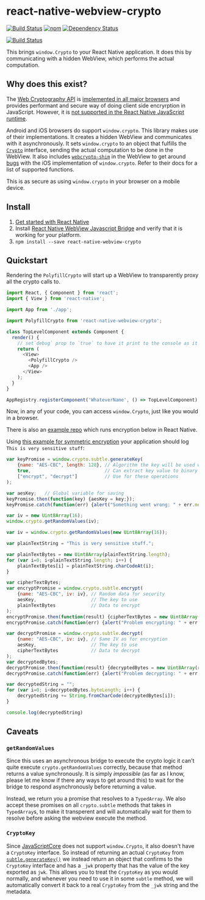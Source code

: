 # react-native-webview-crypto

[![Build Status](https://travis-ci.org/saulshanabrook/react-native-webview-crypto.svg?branch=master)](https://travis-ci.org/saulshanabrook/react-native-webview-crypto)
[![npm](https://img.shields.io/npm/v/react-native-webview-crypto.svg?maxAge=2592000?style=flat-square)](https://www.npmjs.com/package/react-native-webview-crypto)
[![Dependency Status](https://dependencyci.com/github/saulshanabrook/react-native-webview-crypto/badge)](https://dependencyci.com/github/saulshanabrook/react-native-webview-crypto)

[![Build Status](https://saucelabs.com/browser-matrix/sshanabrook.svg)](https://saucelabs.com/beta/builds/e5a789ac690b406aaa3494e42a093d3c)

This brings `window.Crypto` to your React Native application. It does this
by communicating with a hidden WebView, which performs the actual
computation.

## Why does this exist?

The [Web Cryptography API](https://developer.mozilla.org/en-US/docs/Web/API/Web_Crypto_API)
is [implemented in all major browsers](http://caniuse.com/#feat=cryptography)
and provides performant and secure way of doing client side encryrption in
JavaScript. However, it is [not supported in the React Native JavaScript runtime](https://github.com/facebook/react-native/issues/1189).

Android and iOS browsers do support `window.crypto`.
This library makes use of their implementations. It creates a hidden WebView
and communicates with it asynchronously. It sets `window.crypto` to an object
that fulfills the [`Crypto`](https://developer.mozilla.org/en-US/docs/Web/API/Crypto)
interface, sending the actual computation to be done in the WebView. It also includes
[`webcrypto-shim`](https://github.com/vibornoff/webcrypto-shim) in the WebView to
get around [bugs](https://bugs.webkit.org/show_bug.cgi?id=129978) with the iOS implementation
of `window.crypto`. Refer to their docs for a list of supported functions.

This is as secure as using `window.crypto` in your browser on a mobile device.

## Install

1. [Get started with React Native](https://facebook.github.io/react-native/docs/getting-started.html)
2. Install [React Native WebView Javascript Bridge](https://github.com/alinz/react-native-webview-bridge)
   and verify that it is working for your platform.
3. `npm install --save react-native-webview-crypto`


## Quickstart

Rendering the `PolyfillCrypto` will start up a WebView to transparently proxy
all the crypto calls to.

```javascript
import React, { Component } from 'react';
import { View } from 'react-native';

import App from './app';

import PolyfillCrypto from 'react-native-webview-crypto';

class TopLevelComponent extends Component {
  render() {
    // set`debug` prop to `true` to have it print to the console as it runs
    return (
      <View>
        <PolyfillCrypto />
        <App />
      </View>
    );
  }
}

AppRegistry.registerComponent('WhateverName', () => TopLevelComponent);
```

Now, in any of your code, you can access `window.Crypto`, just like you would
in a browser.

There is also an [example repo](https://github.com/saulshanabrook/react-native-webview-crypto-example)
which runs encryption below in React Native.

Using [this example for symmetric encryption](https://blog.engelke.com/2014/06/22/symmetric-cryptography-in-the-browser-part-1/)
your application should log `This is very sensitive stuff`:


```javascript
var keyPromise = window.crypto.subtle.generateKey(
    {name: "AES-CBC", length: 128}, // Algorithm the key will be used with
    true,                           // Can extract key value to binary string
    ["encrypt", "decrypt"]          // Use for these operations
);

var aesKey;   // Global variable for saving
keyPromise.then(function(key) {aesKey = key;});
keyPromise.catch(function(err) {alert("Something went wrong: " + err.message);});

var iv = new Uint8Array(16);
window.crypto.getRandomValues(iv);

var iv = window.crypto.getRandomValues(new Uint8Array(16));

var plainTextString = "This is very sensitive stuff.";

var plainTextBytes = new Uint8Array(plainTextString.length);
for (var i=0; i<plainTextString.length; i++) {
    plainTextBytes[i] = plainTextString.charCodeAt(i);
}

var cipherTextBytes;
var encryptPromise = window.crypto.subtle.encrypt(
    {name: "AES-CBC", iv: iv}, // Random data for security
    aesKey,                    // The key to use
    plainTextBytes             // Data to encrypt
);
encryptPromise.then(function(result) {cipherTextBytes = new Uint8Array(result);});
encryptPromise.catch(function(err) {alert("Problem encrypting: " + err.message);});

var decryptPromise = window.crypto.subtle.decrypt(
    {name: "AES-CBC", iv: iv}, // Same IV as for encryption
    aesKey,                    // The key to use
    cipherTextBytes            // Data to decrypt
);
var decryptedBytes;
decryptPromise.then(function(result) {decryptedBytes = new Uint8Array(result);});
decryptPromise.catch(function(err) {alert("Problem decrypting: " + err.message); });

var decryptedString = "";
for (var i=0; i<decryptedBytes.byteLength; i++) {
    decryptedString += String.fromCharCode(decryptedBytes[i]);
}

console.log(decryptedString)
```


## Caveats

### `getRandomValues`

Since this uses an asynchronous bridge to execute the crypto logic it
can't quite execute `crypto.getRandomValues` correctly, because that method
returns a value synchronously. It is simply *impossible* (as far as I know,
please let me know if there any ways to get around this) to wait for the
bridge to respond asynchronously before returning a value.

Instead, we return you a promise that resolves to a `TypedArray`.
We also accept these promises on all `crypto.subtle` methods that takes in
`TypedArray`s, to make it transperent and will automatically wait for
them to resolve before asking the webview execute the method.

### `CryptoKey`
Since [JavaScriptCore](https://facebook.github.io/react-native/docs/javascript-environment.html#javascript-runtime)
does not support `window.Crypto`, it also doesn't have a `CryptoKey` interface.
So instead of returning an actual `CryptoKey` from
[`subtle.generateKey()`](https://developer.mozilla.org/en-US/docs/Web/API/SubtleCrypto/generateKey)
we instead return an object that confirms to the `CryptoKey` interface and has
a `_jwk` property that has the value of the key exported as `jwk`. This allows
you to treat the `CryptoKey` as you would normally, and whenever you need to use
it in some `subtle` method, we will automatically convert it back to a real
`CryptoKey` from the `_jwk` string and the metadata.
